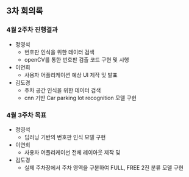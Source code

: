 ## 3차 회의록

### 4월 2주차 진행결과

- 정영석
  - 번호판 인식을 위한 데이터 검색
  - openCV를 통한 번호판 검출 코드 구현 및 시행
- 이연희
  - 사용자 어플리케이션 예상 UI 제작 및 발표
- 김도경
  - 주차 공간 인식을 위한 데이터 검색
  - cnn 기반 Car parking lot recognition 모델 구현



### 4월 3주차 목표

- 정영석
  - 딥러닝 기반의 번호판 인식 모델 구현
- 이연희 
  - 사용자 어플리케이선 전체 레이아웃 제작 및 
- 김도경
  - 실제 주차장에서 주차 영역을 구분하여 FULL, FREE 2진 분류 모델 구현